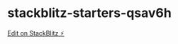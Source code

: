 # stackblitz-starters-qsav6h

[Edit on StackBlitz ⚡️](https://stackblitz.com/edit/stackblitz-starters-qsav6h)